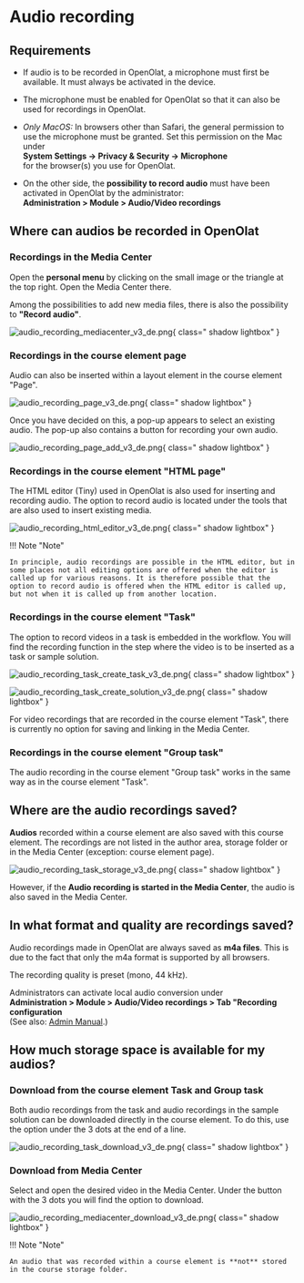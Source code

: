# Audio recording

## Requirements

* If audio is to be recorded in OpenOlat, a microphone must first be available. It must always be activated in the device.

* The microphone must be enabled for OpenOlat so that it can also be used for recordings in OpenOlat.

* *Only MacOS:* In browsers other than Safari, the general permission to use the microphone must be granted. 
  Set this permission on the Mac under <br>
  **System Settings -> Privacy & Security -> Microphone** <br>
  for the browser(s) you use for OpenOlat.

* On the other side, the **possibility to record audio** must have been activated in OpenOlat by the administrator:<br>
**Administration > Module > Audio/Video recordings**



## Where can audios be recorded in OpenOlat

### Recordings in the Media Center

Open the **personal menu** by clicking on the small image or the triangle at the top right.
Open the Media Center there.

Among the possibilities to add new media files, there is also the possibility to **"Record audio"**.

![audio_recording_mediacenter_v3_de.png](assets/audio_recording_mediacenter_v3_de.png){ class=" shadow lightbox" }

### Recordings in the course element page

Audio can also be inserted within a layout element in the course element "Page".

![audio_recording_page_v3_de.png](assets/audio_recording_page_v3_de.png){ class=" shadow lightbox" }

Once you have decided on this, a pop-up appears to select an existing audio. The pop-up also contains a button for recording your own audio.

![audio_recording_page_add_v3_de.png](assets/audio_recording_page_add_v3_de.png){ class=" shadow lightbox" }

### Recordings in the course element "HTML page"

The HTML editor (Tiny) used in OpenOlat is also used for inserting and recording audio. The option to record audio is located under the tools that are also used to insert existing media.

![audio_recording_html_editor_v3_de.png](assets/audio_recording_html_editor_v3_de.png){ class=" shadow lightbox" }

!!! Note "Note"

    In principle, audio recordings are possible in the HTML editor, but in some places not all editing options are offered when the editor is called up for various reasons. It is therefore possible that the option to record audio is offered when the HTML editor is called up, but not when it is called up from another location.




### Recordings in the course element "Task"

The option to record videos in a task is embedded in the workflow. You will find the recording function in the step where the video is to be inserted as a task or sample solution.

![audio_recording_task_create_task_v3_de.png](assets/audio_recording_task_create_task_v3_de.png){ class=" shadow lightbox" }

![audio_recording_task_create_solution_v3_de.png](assets/audio_recording_task_create_solution_v3_de.png){ class=" shadow lightbox" }

For video recordings that are recorded in the course element "Task", there is currently no option for saving and linking in the Media Center.

### Recordings in the course element "Group task"

The audio recording in the course element "Group task" works in the same way as in the course element "Task".

## Where are the audio recordings saved?

**Audios** recorded within a course element are also saved with this course element. 
The recordings are not listed in the author area, storage folder or in the Media Center (exception: course element page).

![audio_recording_task_storage_v3_de.png](assets/audio_recording_task_storage_v3_de.png){ class=" shadow lightbox" }

However, if the **Audio recording is started in the Media Center**, the audio is also saved in the Media Center.

## In what format and quality are recordings saved?

Audio recordings made in OpenOlat are always saved as **m4a files**. This is due to the fact that only the m4a format is supported by all browsers.

The recording quality is preset (mono, 44 kHz).

Administrators can activate local audio conversion under<br>
**Administration > Module > Audio/Video recordings > Tab "Recording configuration**<br>
(See also: [Admin Manual](../../manual_admin/administration/Modules_Audio_Video_Recording.md).)

## How much storage space is available for my audios?

### Download from the course element Task and Group task

Both audio recordings from the task and audio recordings in the sample solution can be downloaded directly in the course element. To do this, use the option under the 3 dots at the end of a line.

![audio_recording_task_download_v3_de.png](assets/audio_recording_task_download_v3_de.png){ class=" shadow lightbox" }


### Download from Media Center

Select and open the desired video in the Media Center. Under the button with the 3 dots you will find the option to download.

![audio_recording_mediacenter_download_v3_de.png](assets/audio_recording_mediacenter_download_v3_de.png){ class=" shadow lightbox" }

!!! Note "Note"

    An audio that was recorded within a course element is **not** stored in the course storage folder.